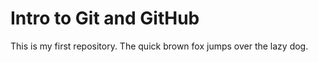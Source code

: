 # Intro to Git and GitHub

This is my first repository.
The quick brown fox jumps over the lazy dog.
